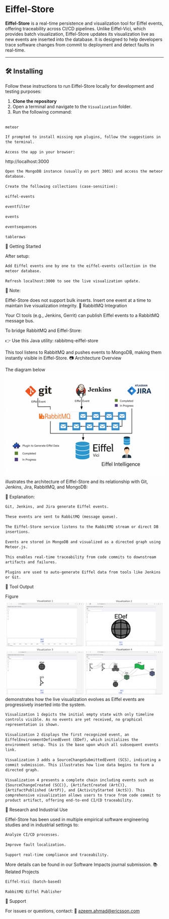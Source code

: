# Eiffel-Store

**Eiffel-Store** is a real-time persistence and visualization tool for Eiffel events, offering traceability across CI/CD pipelines. Unlike Eiffel-Vici, which provides batch visualization, Eiffel-Store updates its visualization live as new events are inserted into the database. It is designed to help developers trace software changes from commit to deployment and detect faults in real-time.

---

## 🛠️ Installing

Follow these instructions to run Eiffel-Store locally for development and testing purposes:

1. **Clone the repository**  
2. Open a terminal and navigate to the `Visualization` folder.  
3. Run the following command:

```bash

meteor
```

    If prompted to install missing npm plugins, follow the suggestions in the terminal.

    Access the app in your browser:

http://localhost:3000

    Open the MongoDB instance (usually on port 3001) and access the meteor database.

    Create the following collections (case-sensitive):

    eiffel-events

    eventfilter

    events

    eventsequences

    tablerows

🚀 Getting Started

After setup:

    Add Eiffel events one by one to the eiffel-events collection in the meteor database.

    Refresh localhost:3000 to see the live visualization update.

📝 Note:

Eiffel-Store does not support bulk inserts. Insert one event at a time to maintain live visualization integrity.
🔄 RabbitMQ Integration

Your CI tools (e.g., Jenkins, Gerrit) can publish Eiffel events to a RabbitMQ message bus.

To bridge RabbitMQ and Eiffel-Store:

👉 Use this Java utility: rabbitmq-eiffel-store

This tool listens to RabbitMQ and pushes events to MongoDB, making them instantly visible in Eiffel-Store.
📷 Architecture Overview

The diagram below  ![Alt text here](visualization/tool.png) illustrates the architecture of Eiffel-Store and its relationship with Git, Jenkins, Jira, RabbitMQ, and MongoDB:


🔎 Explanation:

    Git, Jenkins, and Jira generate Eiffel events.

    These events are sent to RabbitMQ (message queue).

    The Eiffel-Store service listens to the RabbitMQ stream or direct DB insertions.

    Events are stored in MongoDB and visualized as a directed graph using Meteor.js.

    This enables real-time traceability from code commits to downstream artifacts and failures.

    Plugins are used to auto-generate Eiffel data from tools like Jenkins or Git.

🧠 Tool Output

Figure ![Alt text here](visualization/grid.png) demonstrates how the live visualization evolves as Eiffel events are progressively inserted into the system. 

    Visualization 1 depicts the initial empty state with only timeline controls visible. As no events are yet received, no graphical representation is shown.

    Visualization 2 displays the first recognized event, an EiffelEnvironmentDefinedEvent (EDef), which initializes the environment setup. This is the base upon which all subsequent events link.

    Visualization 3 adds a SourceChangeSubmittedEvent (SCS), indicating a commit submission. This illustrates how live data begins to form a directed graph.

    Visualization 4 presents a complete chain including events such as {SourceChangeCreated (SCC)}, {ArtifactCreated (ArtC)}, {ArtifactPublished (ArtP)}, and {ActivityStarted (ActS)}. This comprehensive visualization allows users to trace from code commit to product artifact, offering end-to-end CI/CD traceability.

🧠 Research and Industrial Use

Eiffel-Store has been used in multiple empirical software engineering studies and in industrial settings to:

    Analyze CI/CD processes.

    Improve fault localization.

    Support real-time compliance and traceability.

More details can be found in our Software Impacts journal submission.
📚 Related Projects

    Eiffel-Vici (batch-based)

    RabbitMQ Eiffel Publisher

📧 Support

For issues or questions, contact:
📩 azeem.ahmad@ericsson.com
